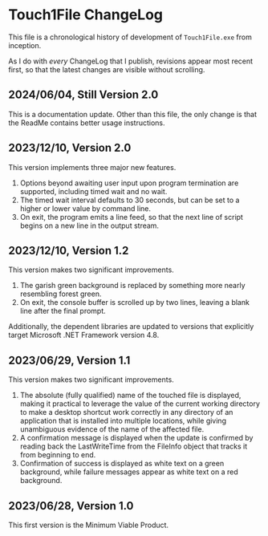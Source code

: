 # Touch1File ChangeLog

This file is a chronological history of development of `Touch1File.exe`
from inception.

As I do with _every_ ChangeLog that I publish, revisions appear most recent
first, so that the latest changes are visible without scrolling.

## 2024/06/04, Still Version 2.0

This is a documentation update. Other than this file, the only change is that the ReadMe contains better
usage instructions.

## 2023/12/10, Version 2.0

This version implements three major new features.

1. Options beyond awaiting user input upon program termination are supported, including timed wait and no wait.
2. The timed wait interval defaults to 30 seconds, but can be set to a higher or lower value by command line.
3. On exit, the program emits a line feed, so that the next line of script begins on a new line in the output stream.

## 2023/12/10, Version 1.2

This version makes two significant improvements.

1. The garish green background is replaced by something more nearly resembling forest green.
2. On exit, the console buffer is scrolled up by two lines, leaving a blank line after the final prompt.

Additionally, the dependent libraries are updated to versions that explicitly target Microsoft .NET Framework version 4.8.

## 2023/06/29, Version 1.1

This version makes two significant improvements.

1. The absolute (fully qualified) name of the touched file is displayed, making it practical to leverage the value of the current working directory to make a desktop shortcut work correctly in any directory of an application that is installed into multiple locations, while giving unambiguous evidence of the name of the affected file.
2. A confirmation message is displayed when the update is confirmed by reading back the LastWriteTime from the FileInfo object that tracks it from beginning to end.
3. Confirmation of success is displayed as white text on a green background, while failure messages appear as white text on a red background.

## 2023/06/28, Version 1.0

This first version is the Minimum Viable Product.